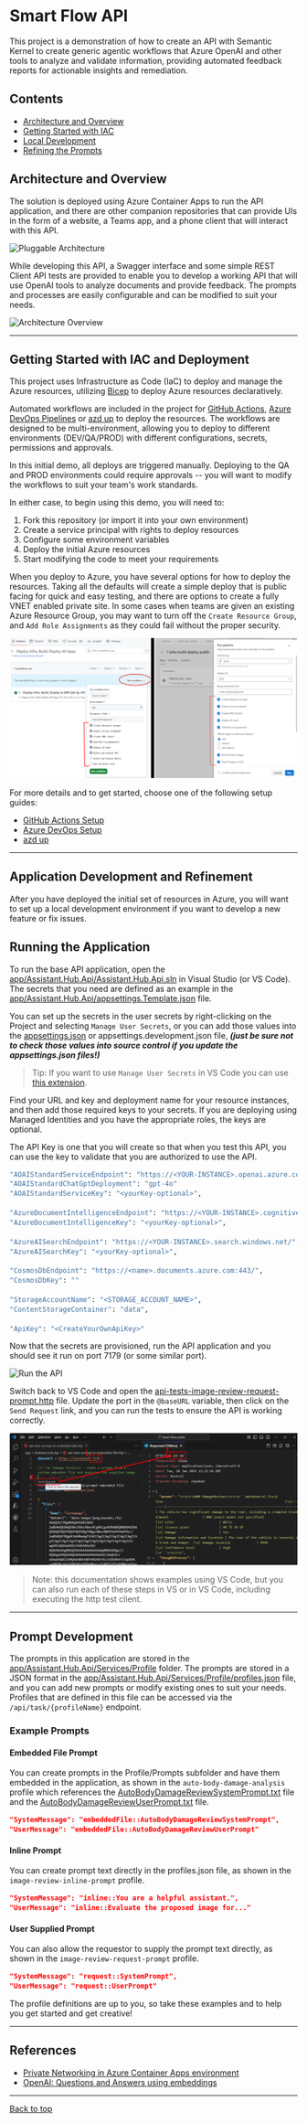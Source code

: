 # Smart Flow API

This project is a demonstration of how to create an API with Semantic Kernel to create generic agentic workflows that Azure OpenAI and other tools to analyze and validate information, providing automated feedback reports for actionable insights and remediation.

## Contents

* [Architecture and Overview](#architecture-and-overview)
* [Getting Started with IAC](#getting-started-with-iac-and-deployment)
* [Local Development](#application-development-and-refinement)
* [Refining the Prompts](#prompt-development)

## Architecture and Overview

The solution is deployed using Azure Container Apps to run the API application, and there are other companion repositories that can provide UIs in the form of a website, a Teams app, and a phone client that will interact with this API.

![Pluggable Architecture](./docs/pluggable-picture.png)

While developing this API, a Swagger interface and some simple REST Client API tests are provided to enable you to develop a working API that will use OpenAI tools to analyze documents and provide feedback. The prompts and processes are easily configurable and can be modified to suit your needs.

![Architecture Overview](./docs/architecture_overview.png)

---

## Getting Started with IAC and Deployment

This project uses Infrastructure as Code (IaC) to deploy and manage the Azure resources, utilizing [Bicep](https://learn.microsoft.com/en-us/azure/azure-resource-manager/bicep/overview) to deploy Azure resources declaratively.

Automated workflows are included in the project for [GitHub Actions](./.github/github_setup.md), [Azure DevOps Pipelines](./.azdo/pipelines/readme.md) or [azd up](./docs/azd_deploy.md) to deploy the resources. The workflows are designed to be multi-environment, allowing you to deploy to different environments (DEV/QA/PROD) with different configurations, secrets, permissions and approvals.

In this initial demo, all deploys are triggered manually. Deploying to the QA and PROD environments could require approvals -- you will want to modify the workflows to suit your team's work standards.

In either case, to begin using this demo, you will need to:

1. Fork this repository (or import it into your own environment)
1. Create a service principal with rights to deploy resources
1. Configure some environment variables
1. Deploy the initial Azure resources
1. Start modifying the code to meet your requirements

When you deploy to Azure, you have several options for how to deploy the resources. Taking all the defaults will create a simple deploy that is public facing for quick and easy testing, and there are options to create a fully VNET enabled private site. In some cases when teams are given an existing Azure Resource Group, you may want to turn off the `Create Resource Group`, and `Add Role Assignments` as they could fail without the proper security.

![Deployment Examples](./docs/images/Deploy_Examples.png)

For more details and to get started, choose one of the following setup guides:

* [GitHub Actions Setup](./.github/setup.md)
* [Azure DevOps Setup](./.azdo/pipelines/readme.md)
* [azd up](./docs/azd_deploy.md)

---

## Application Development and Refinement

After you have deployed the initial set of resources in Azure, you will want to set up a local development environment if you want to develop a new feature or fix issues.

## Running the Application

To run the base API application, open the [app/Assistant.Hub.Api/Assistant.Hub.Api.sln](./app/Assistant.Hub.Api/) in Visual Studio (or VS Code). The secrets that you need are defined as an example in the [app/Assistant.Hub.Api/appsettings.Template.json](./app/appsettings.Template.json) file.

You can set up the secrets in the user secrets by right-clicking on the Project and selecting `Manage User Secrets`, or you can add those values into the [appsettings.json](./app/Assistant.Hub.Api/appsettings.json) or appsettings.development.json file, ***(just be sure not to check those values into source control if you update the appsettings.json files!)***

> Tip: If you want to use `Manage User Secrets` in VS Code you can use [this extension](https://marketplace.visualstudio.com/items?itemName=adrianwilczynski.user-secrets).

Find your URL and key and deployment name for your resource instances, and then add those required keys to your secrets. If you are deploying using Managed Identities and you have the appropriate roles, the keys are optional.

The API Key is one that you will create so that when you test this API, you can use the key to validate that you are authorized to use the API.

```bash
"AOAIStandardServiceEndpoint": "https://<YOUR-INSTANCE>.openai.azure.com/",
"AOAIStandardChatGptDeployment": "gpt-4o"
"AOAIStandardServiceKey": "<yourKey-optional>",

"AzureDocumentIntelligenceEndpoint": "https://<YOUR-INSTANCE>.cognitiveservices.azure.com/",
"AzureDocumentIntelligenceKey": "<yourKey-optional>",

"AzureAISearchEndpoint": "https://<YOUR-INSTANCE>.search.windows.net/",
"AzureAISearchKey": "<yourKey-optional>",

"CosmosDbEndpoint": "https://<name>.documents.azure.com:443/",
"CosmosDbKey": ""

"StorageAccountName": "<STORAGE_ACCOUNT_NAME>",
"ContentStorageContainer": "data",

"ApiKey": "<CreateYourOwnApiKey>"
```

Now that the secrets are provisioned, run the API application and you should see it run on port 7179 (or some similar port).

![Run the API](./docs/images/run_api.png)

Switch back to VS Code and open the [api-tests-image-review-request-prompt.http](app/Assistant.Hub.Api/api-tests-image-review-request-prompt.http) file. Update the port in the `@baseURL` variable, then click on the `Send Request` link, and you can run the tests to ensure the API is working correctly.

![API Tests](./docs/images/http_test.png)

> Note: this documentation shows examples using VS Code, but you can also run each of these steps in VS or in VS Code, including executing the http test client.

---

## Prompt Development

The prompts in this application are stored in the [app/Assistant.Hub.Api/Services/Profile](./Services/Profile) folder. The prompts are stored in a JSON format in the [app/Assistant.Hub.Api/Services/Profile/profiles.json](./app/Assistant.Hub.Api/Services/Profile/profiles.json) file, and you can add new prompts or modify existing ones to suit your needs. Profiles that are defined in this file can be accessed via the `/api/task/{profileName}` endpoint.

### Example Prompts

#### Embedded File Prompt

You can create prompts in the Profile/Prompts subfolder and have them embedded in the application, as shown in the `auto-body-damage-analysis` profile which references the [AutoBodyDamageReviewSystemPrompt.txt](./app/Assistant.Hub.Api/Services/Profile/Prompts/AutoBodyDamageReviewSystemPrompt.txt) file and the [AutoBodyDamageReviewUserPrompt.txt](./app/Assistant.Hub.Api/Services/Profile/Prompts/AutoBodyDamageReviewUserPrompt.txt) file.

``` json
"SystemMessage": "embeddedFile::AutoBodyDamageReviewSystemPrompt",
"UserMessage": "embeddedFile::AutoBodyDamageReviewUserPrompt"
```

#### Inline Prompt

You can create prompt text directly in the profiles.json file, as shown in the `image-review-inline-prompt` profile.

``` json
"SystemMessage": "inline::You are a helpful assistant.",
"UserMessage": "inline::Evaluate the proposed image for..."
```

#### User Supplied Prompt

You can also allow the requestor to supply the prompt text directly, as shown in the `image-review-request-prompt` profile.

``` json
"SystemMessage": "request::SystemPrompt",
"UserMessage": "request::UserPrompt"
```

The profile definitions are up to you, so take these examples and to help you get started and get creative!

---

## References

* [Private Networking in Azure Container Apps environment](https://learn.microsoft.com/en-us/azure/container-apps/networking)
* [OpenAI: Questions and Answers using embeddings](https://cookbook.openai.com/examples/question_answering_using_embeddings)

---

[Back to top](#contents)
